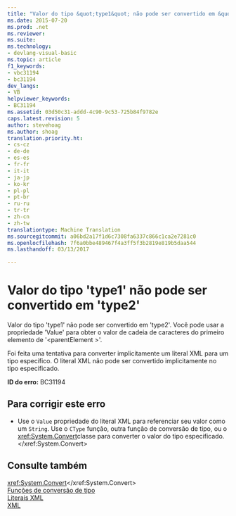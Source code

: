 ```yaml
---
title: "Valor do tipo &quot;type1&quot; não pode ser convertido em &quot;type2&quot; | Documentos do Microsoft"
ms.date: 2015-07-20
ms.prod: .net
ms.reviewer: 
ms.suite: 
ms.technology:
- devlang-visual-basic
ms.topic: article
f1_keywords:
- vbc31194
- bc31194
dev_langs:
- VB
helpviewer_keywords:
- BC31194
ms.assetid: 03d50c31-addd-4c90-9c53-725b84f9782e
caps.latest.revision: 5
author: stevehoag
ms.author: shoag
translation.priority.ht:
- cs-cz
- de-de
- es-es
- fr-fr
- it-it
- ja-jp
- ko-kr
- pl-pl
- pt-br
- ru-ru
- tr-tr
- zh-cn
- zh-tw
translationtype: Machine Translation
ms.sourcegitcommit: a06bd2a17f1d6c7308fa6337c866c1ca2e7281c0
ms.openlocfilehash: 7f6a0bbe489467f4a3ff5f3b2819e819b5daa544
ms.lasthandoff: 03/13/2017

---
```

# <a name="value-of-type-39type139-cannot-be-converted-to-39type239"></a>Valor do tipo 'type1' não pode ser convertido em 'type2'
Valor do tipo 'type1' não pode ser convertido em 'type2'. Você pode usar a propriedade 'Value' para obter o valor de cadeia de caracteres do primeiro elemento de '\<parentElement >'.  
  
 Foi feita uma tentativa para converter implicitamente um literal XML para um tipo específico. O literal XML não pode ser convertido implicitamente no tipo especificado.  
  
 **ID do erro:** BC31194  
  
## <a name="to-correct-this-error"></a>Para corrigir este erro  
  
-   Use o `Value` propriedade do literal XML para referenciar seu valor como um `String`. Use o `CType` função, outra função de conversão de tipo, ou o <xref:System.Convert>classe para converter o valor do tipo especificado.</xref:System.Convert>  
  
## <a name="see-also"></a>Consulte também  
 <xref:System.Convert></xref:System.Convert>   
 [Funções de conversão de tipo](../../../visual-basic/language-reference/functions/type-conversion-functions.md)   
 [Literais XML](../../../visual-basic/language-reference/xml-literals/index.md)   
 [XML](../../../visual-basic/programming-guide/language-features/xml/index.md)
